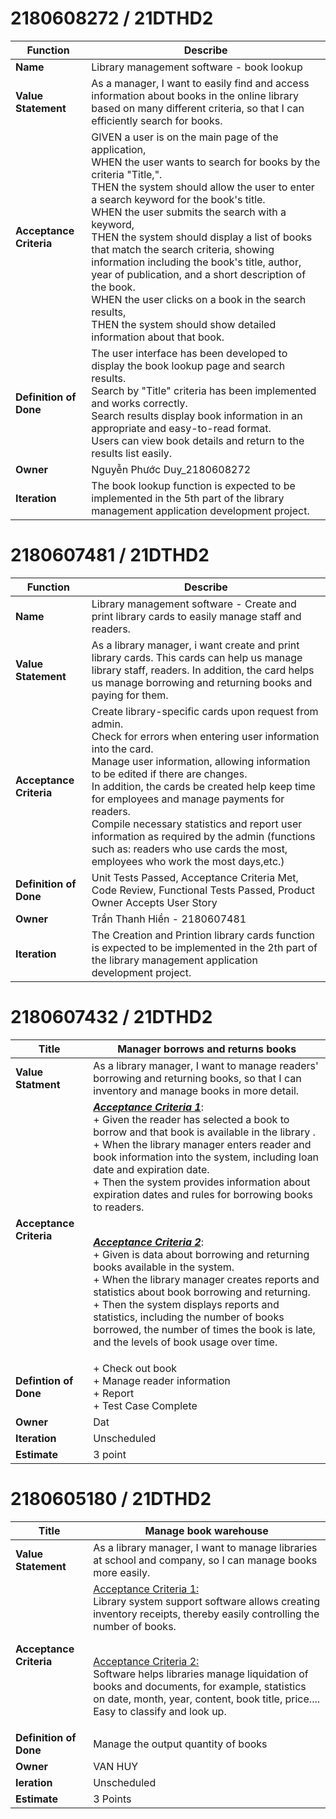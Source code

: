 

# 2180608272 / 21DTHD2

| **Function**                      | **Describe** |
|-----------------------------------|-----------------------------------------|
| **Name**                          | Library management software - book lookup 
| **Value Statement**               | As a manager, I want to easily find and access information about books in the online library based on many different criteria, so that I can efficiently search for books. 
| **Acceptance Criteria**           |  GIVEN a user is on the main page of the application,<br> WHEN the user wants to search for books by the criteria "Title,".<br> THEN the system should allow the user to enter a search keyword for the book's title.<br> WHEN the user submits the search with a keyword,<br> THEN the system should display a list of books that match the search criteria, showing information including the book's title, author, year of publication, and a short description of the book.<br> WHEN the user clicks on a book in the search results,<br> THEN the system should show detailed information about that book.|
| **Definition of Done**            |  The user interface has been developed to display the book lookup page and search results.<br> Search by "Title" criteria has been implemented and works correctly.<br> Search results display book information in an appropriate and easy-to-read format.<br> Users can view book details and return to the results list easily. |
| **Owner**                         | Nguyễn Phước Duy_2180608272 |
| **Iteration**                     | The book lookup function is expected to be implemented in the 5th part of the library management application development project. |

# 2180607481 / 21DTHD2

| **Function**                      | **Describe** |
|-----------------------------------|-----------------------------------------|
| **Name**                          | Library management software - Create and print library cards to easily manage staff and readers.
| **Value Statement**               | As a library manager, i want create and print library cards. This cards can help us manage library staff, readers. In addition, the card helps us manage borrowing and returning books and paying for them.
| **Acceptance Criteria**           |  Create library-specific cards upon request from admin. <br>Check for errors when entering user information into the card. <br>Manage user information, allowing information to be edited if there are changes. <br>In addition, the cards be created help keep time for employees and manage payments for readers. <br>Compile necessary statistics and report user information as required by the admin (functions such as: readers who use cards the most, employees who work the most days,etc.) |
| **Definition of Done**            | Unit Tests Passed, Acceptance Criteria Met, Code Review, Functional Tests Passed, Product Owner Accepts User Story|
| **Owner**                         | Trần Thanh Hiền - 2180607481 |
| **Iteration**                     | The Creation and Printion library cards function is expected to be implemented in the 2th part of the library management application development project. |

# 2180607432 / 21DTHD2

| Title                  | Manager borrows and returns books  |
| ---------------------- | ---------------------------------- |
| **Value Statment**     | As a library manager, I want to manage readers' borrowing and returning books, so that I can inventory and manage books in more detail.                   |
| **Acceptance Criteria**|<ins>**_Acceptance Criteria 1_**</ins>:<br> + Given the reader has selected a book to borrow and that book is available in the library . <br> + When the library manager enters reader and book information into the system, including loan date and expiration date.<br> + Then the system provides information about expiration dates and rules for borrowing books to readers.<p> <br> <ins> **_Acceptance Criteria 2_**</ins>:<br> + Given is data about borrowing and returning books available in the system.<br> +  When the library manager creates reports and statistics about book borrowing and returning.<br> +  Then the system displays reports and statistics, including the number of books borrowed, the number of times the book is late, and the levels of book usage over time.                       |
|  **Defintion of Done**                    |  +   Check out book <br> +  Manage reader information <br> +  Report  <br> + Test Case Complete                                 |
|**Owner**|Dat|
|**Iteration**| Unscheduled|
|**Estimate**| 3 point|

# 2180605180 / 21DTHD2

| **Title**             | Manage book warehouse|
|-------------------|----------------------|
| **Value Statement** | As a library manager, I want to manage libraries at school and company, so I can manage books more easily. |
|**Acceptance Criteria** |<ins> Acceptance Criteria 1:</ins><br> Library system support software allows creating inventory receipts, thereby easily controlling the number of books.<p> <br> <ins>Acceptance Criteria 2:<br></ins> Software helps libraries manage liquidation of books and documents, for example, statistics on date, month, year, content, book title, price.... Easy to classify and look up.|
|**Definition of Done** |  Manage the output quantity of books |
| **Owner** | VAN HUY |
| **Ieration** |Unscheduled |
| **Estimate** | 3 Points |
